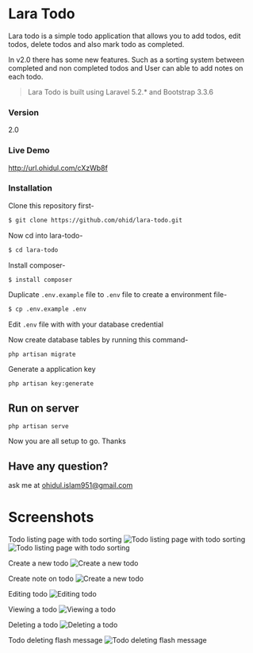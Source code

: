 # Lara Todo

Lara todo is a simple todo application that allows you to add todos, edit todos, delete todos and also mark todo as completed.

In v2.0 there has some new features. Such as a sorting system between completed and non completed todos and User can able to add notes on each todo. 

> Lara Todo is built using Laravel 5.2.* and Bootstrap 3.3.6

### Version
2.0

### Live Demo
http://url.ohidul.com/cXzWb8f

### Installation

Clone this repository first-
```sh
$ git clone https://github.com/ohid/lara-todo.git
```

Now cd into lara-todo-
```sh
$ cd lara-todo
```

Install composer-
```sh
$ install composer
```

Duplicate `.env.example` file to `.env` file to create a environment file-
```sh
$ cp .env.example .env
```

Edit `.env` file with with your database credential

Now create database tables by running this command-
```
php artisan migrate
```

Generate a application key
```
php artisan key:generate
```

## Run on server
```
php artisan serve
```


Now you are all setup to go. Thanks

## Have any  question?
ask me at ohidul.islam951@gmail.com


# Screenshots

Todo listing page with todo sorting 
![Todo listing page with todo sorting ](https://72e9e1110dca2d23e264c428db25b60873639337.googledrive.com/host/0B6SVI7iK7bjjdlRHV1pPenI5ZHc)
![Todo listing page with todo sorting ](https://71fcd73f21c0a98d2ae4b75f80d7b5500b600f3e.googledrive.com/host/0B6SVI7iK7bjjeWxNZU9sR2JDYzQ)

Create a new todo
![Create a new todo](https://09de996736e7126b0872c4a468344180be4ab89b.googledrive.com/host/0B6SVI7iK7bjjU0xabTZGSDhOOGs)

Create note on todo
![Create a new todo](https://79cce12ea7e45b831275b225e4536ede8757fa3d.googledrive.com/host/0B6SVI7iK7bjjY0lWY0lRR0o0Slk)

Editing todo
![Editing todo](https://6d3770be80cc47354cd32e64eedcf0dd3de7318f.googledrive.com/host/0B6SVI7iK7bjjT0wwcTZLbzhMdVk)

Viewing a todo
![Viewing a todo](https://0bf17f592b75cbd9e998637e40b62f1ff721bb72.googledrive.com/host/0B6SVI7iK7bjjcFd2TVVvSHZldVk)

Deleting a todo
![Deleting a todo](https://5d1db76b31435268460ddc67094adf9ee1c9551e.googledrive.com/host/0B6SVI7iK7bjjb0c4Nm5qSC13WTQ)

Todo deleting flash message
![Todo deleting flash message](https://0b015cd356b71362575b1715256a351410337c92.googledrive.com/host/0B6SVI7iK7bjjQWJPTk54aFhYY28)

